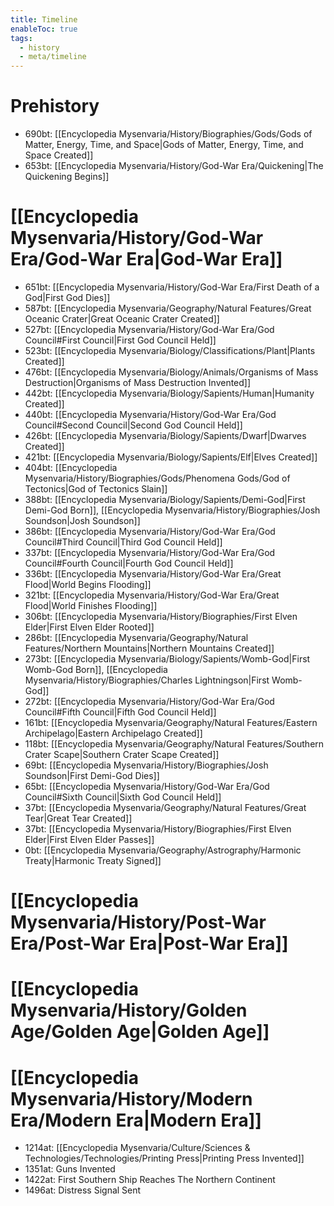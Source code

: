 ```yaml
---
title: Timeline
enableToc: true
tags:
  - history
  - meta/timeline
---
```

# Prehistory
- 690bt: [[Encyclopedia Mysenvaria/History/Biographies/Gods/Gods of Matter, Energy, Time, and Space|Gods of Matter, Energy, Time, and Space Created]]
- 653bt: [[Encyclopedia Mysenvaria/History/God-War Era/Quickening|The Quickening Begins]]
# [[Encyclopedia Mysenvaria/History/God-War Era/God-War Era|God-War Era]]
- 651bt: [[Encyclopedia Mysenvaria/History/God-War Era/First Death of a God|First God Dies]]
- 587bt: [[Encyclopedia Mysenvaria/Geography/Natural Features/Great Oceanic Crater|Great Oceanic Crater Created]]
- 527bt: [[Encyclopedia Mysenvaria/History/God-War Era/God Council#First Council|First God Council Held]]
- 523bt: [[Encyclopedia Mysenvaria/Biology/Classifications/Plant|Plants Created]]
- 476bt: [[Encyclopedia Mysenvaria/Biology/Animals/Organisms of Mass Destruction|Organisms of Mass Destruction Invented]]
- 442bt: [[Encyclopedia Mysenvaria/Biology/Sapients/Human|Humanity Created]]
- 440bt: [[Encyclopedia Mysenvaria/History/God-War Era/God Council#Second Council|Second God Council Held]]
- 426bt: [[Encyclopedia Mysenvaria/Biology/Sapients/Dwarf|Dwarves Created]]
- 421bt: [[Encyclopedia Mysenvaria/Biology/Sapients/Elf|Elves Created]]
- 404bt: [[Encyclopedia Mysenvaria/History/Biographies/Gods/Phenomena Gods/God of Tectonics|God of Tectonics Slain]]
- 388bt: [[Encyclopedia Mysenvaria/Biology/Sapients/Demi-God|First Demi-God Born]], [[Encyclopedia Mysenvaria/History/Biographies/Josh Soundson|Josh Soundson]]
- 386bt: [[Encyclopedia Mysenvaria/History/God-War Era/God Council#Third Council|Third God Council Held]]
- 337bt: [[Encyclopedia Mysenvaria/History/God-War Era/God Council#Fourth Council|Fourth God Council Held]]
- 336bt: [[Encyclopedia Mysenvaria/History/God-War Era/Great Flood|World Begins Flooding]]
- 321bt: [[Encyclopedia Mysenvaria/History/God-War Era/Great Flood|World Finishes Flooding]]
- 306bt: [[Encyclopedia Mysenvaria/History/Biographies/First Elven Elder|First Elven Elder Rooted]]
- 286bt: [[Encyclopedia Mysenvaria/Geography/Natural Features/Northern Mountains|Northern Mountains Created]]
- 273bt: [[Encyclopedia Mysenvaria/Biology/Sapients/Womb-God|First Womb-God Born]], [[Encyclopedia Mysenvaria/History/Biographies/Charles Lightningson|First Womb-God]]
- 272bt: [[Encyclopedia Mysenvaria/History/God-War Era/God Council#Fifth Council|Fifth God Council Held]]
- 161bt: [[Encyclopedia Mysenvaria/Geography/Natural Features/Eastern Archipelago|Eastern Archipelago Created]]
- 118bt: [[Encyclopedia Mysenvaria/Geography/Natural Features/Southern Crater Scape|Southern Crater Scape Created]]
- 69bt: [[Encyclopedia Mysenvaria/History/Biographies/Josh Soundson|First Demi-God Dies]]
- 65bt: [[Encyclopedia Mysenvaria/History/God-War Era/God Council#Sixth Council|Sixth God Council Held]]
- 37bt: [[Encyclopedia Mysenvaria/Geography/Natural Features/Great Tear|Great Tear Created]]
- 37bt: [[Encyclopedia Mysenvaria/History/Biographies/First Elven Elder|First Elven Elder Passes]]
- 0bt: [[Encyclopedia Mysenvaria/Geography/Astrography/Harmonic Treaty|Harmonic Treaty Signed]]

# [[Encyclopedia Mysenvaria/History/Post-War Era/Post-War Era|Post-War Era]]


# [[Encyclopedia Mysenvaria/History/Golden Age/Golden Age|Golden Age]]

# [[Encyclopedia Mysenvaria/History/Modern Era/Modern Era|Modern Era]]
- 1214at: [[Encyclopedia Mysenvaria/Culture/Sciences & Technologies/Technologies/Printing Press|Printing Press Invented]]
- 1351at: Guns Invented
- 1422at: First Southern Ship Reaches The Northern Continent
- 1496at: Distress Signal Sent